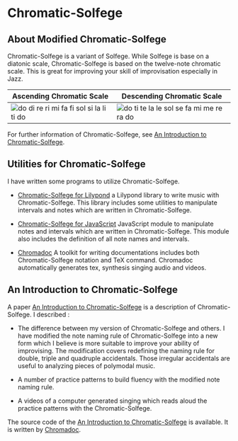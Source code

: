 
Chromatic-Solfege
==================

## About Modified Chromatic-Solfege
Chromatic-Solfege is a variant of Solfege.  While Solfege is base on a diatonic 
scale, Chromatic-Solfege is based on the twelve-note chromatic scale. This is 
great for improving your skill of improvisation especially in Jazz.

| Ascending Chromatic Scale | Descending Chromatic Scale |
|---------------------------|----------------------------|
| ![do di re ri mi fa fi sol si la li ti do][aug-small] | ![do ti te la le sol se fa mi me re ra do][dim-small] |

For further information of Chromatic-Solfege, see [An Introduction to 
Chromatic-Solfege](an-introduction-to-chromatic-solfege/).

## Utilities for Chromatic-Solfege
I have written some programs to utilize Chromatic-Solfege.

- [Chromatic-Solfege for Lilypond](./chromatic-solfege-for-lilypond/)
  a Lilypond library to write music with Chromatic-Solfege. This library 
  includes some utilities to manipulate intervals and notes which are written 
  in Chromatic-Solfege.

- [Chromatic-Solfege for JavaScript](./chromatic-solfege-for-javascript/) 
  JavaScript module to manipulate notes and intervals which are written in 
  Chromatic-Solfege. This module also includes the definition of all note names 
  and intervals.

- [Chromadoc](./chromadoc/) A toolkit for writing documentations includes both
  Chromatic-Solfege notation and TeX command. Chromadoc automatically generates 
  tex, synthesis singing audio and videos. 

## An Introduction to Chromatic-Solfege
A paper [An Introduction to 
Chromatic-Solfege](an-introduction-to-chromatic-solfege/)
  is a description of Chromatic-Solfege. I described : 
-  The difference between my version of Chromatic-Solfege and others.  I have 
   modified the note naming rule of Chromatic-Solfege into a new form which I 
   believe is more suitable to improve your ability of improvising.  The 
   modification covers redefining the naming rule for double, triple and 
   quadruple accidentals.  Those irregular accidentals are useful to analyzing 
   pieces of polymodal music. 

- A number of practice patterns to build fluency with the modified note
  naming rule.
- A videos of a computer generated singing which reads aloud the practice
  patterns with the Chromatic-Solfege.

The source code of the [An Introduction to 
Chromatic-Solfege](an-introduction-to-chromatic-solfege/) is available. It is 
written by [Chromadoc](./chromadoc/). 

<style>
    @import "/docs/custom.css"
</style>

[aug-small]: ./an-introduction-to-chromatic-solfege/docs/solfege-aug-small.png
[dim-small]: ./an-introduction-to-chromatic-solfege/docs/solfege-dim-small.png
[modeline]: # ( vim: set spell fo+=a path+=../ suffixesadd+=.md: )

